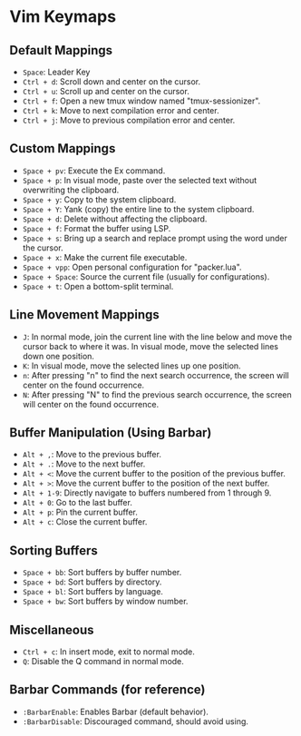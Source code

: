 # Vim Keymaps

## Default Mappings

- `Space`: Leader Key
- `Ctrl + d`: Scroll down and center on the cursor.
- `Ctrl + u`: Scroll up and center on the cursor.
- `Ctrl + f`: Open a new tmux window named "tmux-sessionizer".
- `Ctrl + k`: Move to next compilation error and center.
- `Ctrl + j`: Move to previous compilation error and center.

## Custom Mappings

- `Space + pv`: Execute the Ex command.
- `Space + p`: In visual mode, paste over the selected text without overwriting the clipboard.
- `Space + y`: Copy to the system clipboard.
- `Space + Y`: Yank (copy) the entire line to the system clipboard.
- `Space + d`: Delete without affecting the clipboard.
- `Space + f`: Format the buffer using LSP.
- `Space + s`: Bring up a search and replace prompt using the word under the cursor.
- `Space + x`: Make the current file executable.
- `Space + vpp`: Open personal configuration for "packer.lua".
- `Space + Space`: Source the current file (usually for configurations).
- `Space + t`: Open a bottom-split terminal.

## Line Movement Mappings

- `J`: In normal mode, join the current line with the line below and move the cursor back to where it was. In visual mode, move the selected lines down one position.
- `K`: In visual mode, move the selected lines up one position.
- `n`: After pressing "n" to find the next search occurrence, the screen will center on the found occurrence.
- `N`: After pressing "N" to find the previous search occurrence, the screen will center on the found occurrence.

## Buffer Manipulation (Using Barbar)

- `Alt + ,`: Move to the previous buffer.
- `Alt + .`: Move to the next buffer.
- `Alt + <`: Move the current buffer to the position of the previous buffer.
- `Alt + >`: Move the current buffer to the position of the next buffer.
- `Alt + 1-9`: Directly navigate to buffers numbered from 1 through 9.
- `Alt + 0`: Go to the last buffer.
- `Alt + p`: Pin the current buffer.
- `Alt + c`: Close the current buffer.

## Sorting Buffers

- `Space + bb`: Sort buffers by buffer number.
- `Space + bd`: Sort buffers by directory.
- `Space + bl`: Sort buffers by language.
- `Space + bw`: Sort buffers by window number.

## Miscellaneous

- `Ctrl + c`: In insert mode, exit to normal mode.
- `Q`: Disable the Q command in normal mode.

## Barbar Commands (for reference)

- `:BarbarEnable`: Enables Barbar (default behavior).
- `:BarbarDisable`: Discouraged command, should avoid using.


